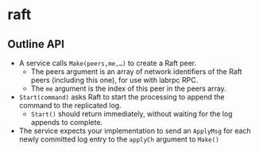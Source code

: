 # raft

## Outline API

- A service calls `Make(peers,me,…)` to create a Raft peer.
  - The peers argument is an array of network identifiers of 
  the Raft peers (including this one), for use with labrpc RPC.
  - The `me` argument is the index of this peer in the peers array.
- `Start(command)` asks Raft to start the processing to append the command to
the replicated log.
  - `Start()` should return immediately, without waiting for the log appends to
    complete.
- The service expects your implementation to send an `ApplyMsg` for each newly
  committed log entry to the `applyCh` argument to `Make()`

